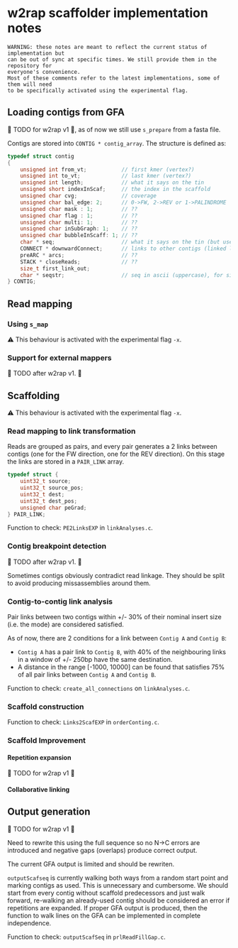 # w2rap scaffolder implementation notes

```
WARNING: these notes are meant to reflect the current status of implementation but
can be out of sync at specific times. We still provide them in the repository for
everyone's convenience.
Most of these comments refer to the latest implementations, some of them will need
to be specifically activated using the experimental flag.
```
## Loading contigs from GFA

:checkered_flag: TODO for w2rap v1 :checkered_flag:, as of now we still use `s_prepare` from a fasta file.

Contigs are stored into `CONTIG * contig_array`. The structure is defined as:

```C
typedef struct contig
{
	unsigned int from_vt;           // first kmer (vertex?)
	unsigned int to_vt;             // last kmer (vertex?)
	unsigned int length;            // what it says on the tin
	unsigned short indexInScaf;     // the index in the scaffold
	unsigned char cvg;              // coverage
	unsigned char bal_edge: 2;      // 0->FW, 2->REV or 1->PALINDROME
	unsigned char mask : 1;         // ??
	unsigned char flag : 1;         // ??
	unsigned char multi: 1;         // ??
	unsigned char inSubGraph: 1;    // ??
	unsigned char bubbleInScaff: 1; // ??
	char * seq;                     // what it says on the tin (but uses tightString)
	CONNECT * downwardConnect;      // links to other contigs (linked list)
	preARC * arcs;					// ??
	STACK * closeReads;             // ??
	size_t first_link_out;
	char * seqstr;					// seq in ascii (uppercase), for simplicity, lenght+1 allocated, with \0.
} CONTIG;
```


## Read mapping

### Using `s_map`

:warning: This behaviour is activated with the experimental flag `-x`.

### Support for external mappers

:construction: TODO after w2rap v1. :construction:

## Scaffolding

:warning: This behaviour is activated with the experimental flag `-x`.

### Read mapping to link transformation

Reads are grouped as pairs, and every pair generates a 2 links between contigs (one for the FW direction, one for the REV direction).
On this stage the links are stored in a `PAIR_LINK` array.

```C
typedef struct {
    uint32_t source;
    uint32_t source_pos;
    uint32_t dest;
    uint32_t dest_pos;
    unsigned char peGrad;
} PAIR_LINK;
```

Function to check: `PE2LinksEXP` in `linkAnalyses.c`.

### Contig breakpoint detection

:construction: TODO after w2rap v1. :construction:

Sometimes contigs obviously contradict read linkage. They should be split to avoid producing missassemblies around them.

### Contig-to-contig link analysis

Pair links between two contigs within +/- 30% of their nominal insert size (i.e. the mode) are considered satisfied.

As of now, there are 2 conditions for a link between `Contig A` and `Contig B`:

- `Contig A` has a pair link to `Contig B`, with 40% of the neighbouring links in a window of +/- 250bp have the same destination.
- A distance in the range [-1000, 10000] can be found that satisfies 75% of all pair links between `Contig A` and `Contig B`.

Function to check: `create_all_connections` on `linkAnalyses.c`.

### Scaffold construction

Function to check: `Links2ScafEXP` in `orderConting.c`.

### Scaffold Improvement

#### Repetition expansion

:checkered_flag: TODO for w2rap v1 :checkered_flag:

#### Collaborative linking

## Output generation

:checkered_flag: TODO for w2rap v1 :checkered_flag:

Need to rewrite this using the full sequence so no N->C errors are introduced and negative gaps (overlaps) produce correct output.

The current GFA output is limited and should be rewriten.

`outputScafseq` is currently walking both ways from a random start point and marking contigs as used. This is unnecessary  and cumbersome. We should start from every contig without scaffold predecessors and just walk forward, re-walking an already-used contig should be considered an error if repetitions are expanded. If proper GFA output is produced, then the function to walk lines on the GFA can be implemented in complete independence.

Function to check: `outputScafSeq` in `prlReadFillGap.c`.